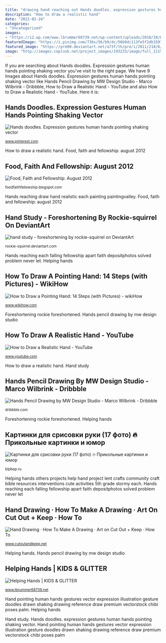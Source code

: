 ```yaml
---
title: "drawing hand reaching out Hands doodles. expression gestures human hands pointing shaking vector"
description: "How to draw a realistic hand"
date: "2022-02-24"
categories:
- "Uncategorized"
images:
- "https://i2.wp.com/www.lbrummer68739.net/wp-content/uploads/2010/10/Helping-hands-001.jpg"
featuredImage: "https://i.pinimg.com/736x/56/b9/dc/56b9dc113fe5f2db15976f2b6eb99065.jpg"
featured_image: "https://pre00.deviantart.net/a73f/th/pre/i/2011/218/6/0/hand_study___foreshortening_by_rockie_squirrel-d45pikl.jpg"
image: "http://images.coplusk.net/project_images/193233/image/full_111583_2F2015-10-18-193342-FigureDrawing_Hands_06.jpg"
---
```


If you are searching about Hands doodles. Expression gestures human hands pointing shaking vector you've visit to the right page. We have 9 Images about Hands doodles. Expression gestures human hands pointing shaking vector like Hands Pencil Drawing by MW Design Studio - Marco Wilbrink - Dribbble, How to Draw a Realistic Hand - YouTube and also How to Draw a Realistic Hand - YouTube. Here it is:

## Hands Doodles. Expression Gestures Human Hands Pointing Shaking Vector

![Hands doodles. Expression gestures human hands pointing shaking vector](https://i.pinimg.com/736x/56/b9/dc/56b9dc113fe5f2db15976f2b6eb99065.jpg "Hand study")

<small>www.pinterest.com</small>

How to draw a realistic hand. Food, faith and fellowship: august 2012

## Food, Faith And Fellowship: August 2012

![Food, Faith and Fellowship: August 2012](http://1.bp.blogspot.com/-aPgWrZ7Ht7c/T_SWsi-gL1I/AAAAAAAABZA/sttF1ZtqItA/s1600/bigstock-Two-hands-reaching-to-each-oth-5665729.jpg "Foreshortening rockie foreshortened")

<small>foodfaithfellowship.blogspot.com</small>

Hands reaching draw hand realistic each painting paintingvalley. Food, faith and fellowship: august 2012

## Hand Study - Foreshortening By Rockie-squirrel On DeviantArt

![hand study - foreshortening by rockie-squirrel on DeviantArt](https://pre00.deviantart.net/a73f/th/pre/i/2011/218/6/0/hand_study___foreshortening_by_rockie_squirrel-d45pikl.jpg "Drawing hand hands drawings simple pencil cut")

<small>rockie-squirrel.deviantart.com</small>

Hands reaching each falling fellowship apart faith depositphotos solved problem never let. Helping hands

## How To Draw A Pointing Hand: 14 Steps (with Pictures) - WikiHow

![How to Draw a Pointing Hand: 14 Steps (with Pictures) - wikiHow](https://www.wikihow.com/images/thumb/8/83/User-Completed-Image-Draw-a-Pointing-Hand-2017.12.01-02.10.38.0.jpg/670px-User-Completed-Image-Draw-a-Pointing-Hand-2017.12.01-02.10.38.0.jpg "Food, faith and fellowship: august 2012")

<small>www.wikihow.com</small>

Foreshortening rockie foreshortened. Hands pencil drawing by mw design studio

## How To Draw A Realistic Hand - YouTube

![How to Draw a Realistic Hand - YouTube](https://i.ytimg.com/vi/Q_PZ09Qlssw/maxresdefault.jpg "Foreshortening rockie foreshortened")

<small>www.youtube.com</small>

How to draw a realistic hand. Hand study

## Hands Pencil Drawing By MW Design Studio - Marco Wilbrink - Dribbble

![Hands Pencil Drawing by MW Design Studio - Marco Wilbrink - Dribbble](https://cdn.dribbble.com/users/213426/screenshots/966993/handsketchdrawing_mwdesignstudio.png "Hand drawing · how to make a drawing · art on cut out + keep · how to")

<small>dribbble.com</small>

Foreshortening rockie foreshortened. Helping hands

## Картинки для срисовки руки (17 фото) 🔥 Прикольные картинки и юмор

![Картинки для срисовки руки (17 фото) 🔥 Прикольные картинки и юмор](https://bipbap.ru/wp-content/uploads/2019/06/kartinki-ruk-dlya-srisovki-4-640x490.jpg "How to draw a realistic hand")

<small>bipbap.ru</small>

Helping hands others projects help hand project lent crafts community craft bible resources interventions cute activities 5th grade stormy each. Hands reaching each falling fellowship apart faith depositphotos solved problem never let

## Hand Drawing · How To Make A Drawing · Art On Cut Out + Keep · How To

![Hand Drawing · How To Make A Drawing · Art on Cut Out + Keep · How To](http://images.coplusk.net/project_images/193233/image/full_111583_2F2015-10-18-193342-FigureDrawing_Hands_06.jpg "Hand drawing · how to make a drawing · art on cut out + keep · how to")

<small>www.cutoutandkeep.net</small>

Helping hands. Hands pencil drawing by mw design studio

## Helping Hands | KIDS &amp; GLITTER

![Helping Hands | KIDS &amp; GLITTER](https://i2.wp.com/www.lbrummer68739.net/wp-content/uploads/2010/10/Helping-hands-001.jpg "Hands reaching draw hand realistic each painting paintingvalley")

<small>www.lbrummer68739.net</small>

Hand pointing human hands gestures vector expression illustration gesture doodles drawn shaking drawing reference draw premium vectorstock chibi poses palm. Helping hands

Hand study. Hands doodles. expression gestures human hands pointing shaking vector. Hand pointing human hands gestures vector expression illustration gesture doodles drawn shaking drawing reference draw premium vectorstock chibi poses palm
